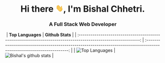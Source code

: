 <h1 align="center">Hi there <img src="https://raw.githubusercontent.com/hjemmel/hjemmel/master/images/wave.gif" width="25px" height="25px">, I'm Bishal Chhetri.</h1>
<h3 align="center">A Full Stack Web Developer</h3>

​
|                                            **Top Languages**                                                                       |                                               **Github Stats**                                    |
| :-------------------------------------------------------------------------------------------------------------: | :---------------------------------------------------------------------------------------------------------------------: |
| ![Top Languages](https://github-readme-stats.vercel.app/api/top-langs/?username=BishalChhetri&layout=compact&hide=html&langs_count=7) | ![Bishal's github stats](https://github-readme-stats.vercel.app/api?username=BishalChhetri&show_icons=true) |


